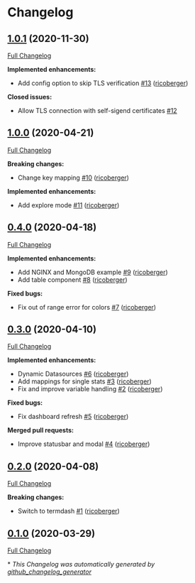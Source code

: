 # Changelog

## [1.0.1](https://github.com/ricoberger/dash/tree/1.0.1) (2020-11-30)

[Full Changelog](https://github.com/ricoberger/dash/compare/1.0.0...1.0.1)

**Implemented enhancements:**

- Add config option to skip TLS verification [\#13](https://github.com/ricoberger/dash/pull/13) ([ricoberger](https://github.com/ricoberger))

**Closed issues:**

- Allow TLS connection with self-sigend certificates [\#12](https://github.com/ricoberger/dash/issues/12)

## [1.0.0](https://github.com/ricoberger/dash/tree/1.0.0) (2020-04-21)

[Full Changelog](https://github.com/ricoberger/dash/compare/0.4.0...1.0.0)

**Breaking changes:**

- Change key mapping [\#10](https://github.com/ricoberger/dash/pull/10) ([ricoberger](https://github.com/ricoberger))

**Implemented enhancements:**

- Add explore mode [\#11](https://github.com/ricoberger/dash/pull/11) ([ricoberger](https://github.com/ricoberger))

## [0.4.0](https://github.com/ricoberger/dash/tree/0.4.0) (2020-04-18)

[Full Changelog](https://github.com/ricoberger/dash/compare/0.3.0...0.4.0)

**Implemented enhancements:**

- Add NGINX and MongoDB example [\#9](https://github.com/ricoberger/dash/pull/9) ([ricoberger](https://github.com/ricoberger))
- Add table component [\#8](https://github.com/ricoberger/dash/pull/8) ([ricoberger](https://github.com/ricoberger))

**Fixed bugs:**

- Fix out of range error for colors [\#7](https://github.com/ricoberger/dash/pull/7) ([ricoberger](https://github.com/ricoberger))

## [0.3.0](https://github.com/ricoberger/dash/tree/0.3.0) (2020-04-10)

[Full Changelog](https://github.com/ricoberger/dash/compare/0.2.0...0.3.0)

**Implemented enhancements:**

- Dynamic Datasources [\#6](https://github.com/ricoberger/dash/pull/6) ([ricoberger](https://github.com/ricoberger))
- Add mappings for single stats [\#3](https://github.com/ricoberger/dash/pull/3) ([ricoberger](https://github.com/ricoberger))
- Fix and improve variable handling [\#2](https://github.com/ricoberger/dash/pull/2) ([ricoberger](https://github.com/ricoberger))

**Fixed bugs:**

- Fix dashboard refresh [\#5](https://github.com/ricoberger/dash/pull/5) ([ricoberger](https://github.com/ricoberger))

**Merged pull requests:**

- Improve statusbar and modal [\#4](https://github.com/ricoberger/dash/pull/4) ([ricoberger](https://github.com/ricoberger))

## [0.2.0](https://github.com/ricoberger/dash/tree/0.2.0) (2020-04-08)

[Full Changelog](https://github.com/ricoberger/dash/compare/0.1.0...0.2.0)

**Breaking changes:**

- Switch to termdash [\#1](https://github.com/ricoberger/dash/pull/1) ([ricoberger](https://github.com/ricoberger))

## [0.1.0](https://github.com/ricoberger/dash/tree/0.1.0) (2020-03-29)

[Full Changelog](https://github.com/ricoberger/dash/compare/0f7b7b40131755b29d1972d66bac2a82adcb3659...0.1.0)



\* *This Changelog was automatically generated by [github_changelog_generator](https://github.com/github-changelog-generator/github-changelog-generator)*
